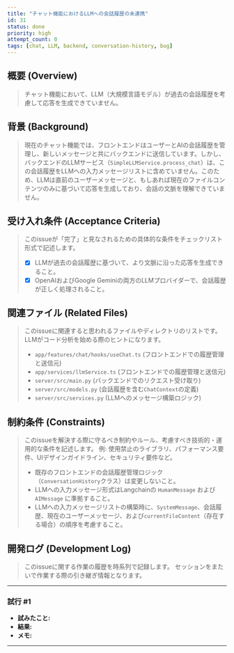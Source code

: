 ```yaml
---
title: "チャット機能におけるLLMへの会話履歴の未連携"
id: 31
status: done
priority: high
attempt_count: 0
tags: [chat, LLM, backend, conversation-history, bug]
---
```


## 概要 (Overview)

> チャット機能において、LLM（大規模言語モデル）が過去の会話履歴を考慮して応答を生成できていません。

## 背景 (Background)

> 現在のチャット機能では、フロントエンドはユーザーとAIの会話履歴を管理し、新しいメッセージと共にバックエンドに送信しています。しかし、バックエンドのLLMサービス（`SimpleLLMService.process_chat`）は、この会話履歴をLLMへの入力メッセージリストに含めていません。このため、LLMは直前のユーザーメッセージと、もしあれば現在のファイルコンテンツのみに基づいて応答を生成しており、会話の文脈を理解できていません。

## 受け入れ条件 (Acceptance Criteria)

> このissueが「完了」と見なされるための具体的な条件をチェックリスト形式で記述します。
>
> - [x] LLMが過去の会話履歴に基づいて、より文脈に沿った応答を生成できること。
> - [x] OpenAIおよびGoogle Geminiの両方のLLMプロバイダーで、会話履歴が正しく処理されること。

## 関連ファイル (Related Files)

> このissueに関連すると思われるファイルやディレクトリのリストです。
> LLMがコード分析を始める際のヒントになります。
>
> - `app/features/chat/hooks/useChat.ts` (フロントエンドでの履歴管理と送信元)
> - `app/services/llmService.ts` (フロントエンドでの履歴管理と送信元)
> - `server/src/main.py` (バックエンドでのリクエスト受け取り)
> - `server/src/models.py` (会話履歴を含む`ChatContext`の定義)
> - `server/src/services.py` (LLMへのメッセージ構築ロジック)

## 制約条件 (Constraints)

> このissueを解決する際に守るべき制約やルール、考慮すべき技術的・運用的な条件を記述します。
> 例: 使用禁止のライブラリ、パフォーマンス要件、UIデザインガイドライン、セキュリティ要件など。
>
> - 既存のフロントエンドの会話履歴管理ロジック（`ConversationHistory`クラス）は変更しないこと。
> - LLMへの入力メッセージ形式はLangchainの `HumanMessage` および `AIMessage` に準拠すること。
> - LLMへの入力メッセージリストの構築時に、`SystemMessage`、会話履歴、現在のユーザーメッセージ、および`currentFileContent`（存在する場合）の順序を考慮すること。

## 開発ログ (Development Log)

> このissueに関する作業の履歴を時系列で記録します。
> セッションをまたいで作業する際の引き継ぎ情報となります。

---
### 試行 #1

- **試みたこと:** 
- **結果:** 
- **メモ:** 

---
